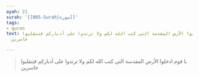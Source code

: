 ```yaml
---
ayah: 21
surah: '[[005-Surah|سورة]]'
tags:
- quran
text: يا قوم ادخلوا الأرض المقدسة التي كتب الله لكم ولا ترتدوا على أدباركم فتنقلبوا
  خاسرين

---
```

> يا قوم ادخلوا الأرض المقدسة التي كتب الله لكم ولا ترتدوا على أدباركم فتنقلبوا خاسرين
